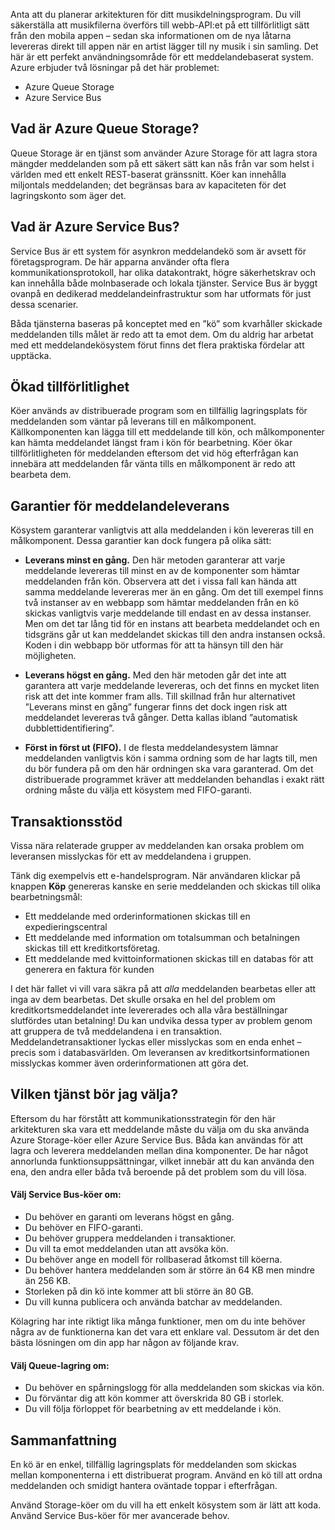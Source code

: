 Anta att du planerar arkitekturen för ditt musikdelningsprogram. Du vill säkerställa att musikfilerna överförs till webb-API:et på ett tillförlitligt sätt från den mobila appen – sedan ska informationen om de nya låtarna levereras direkt till appen när en artist lägger till ny musik i sin samling. Det här är ett perfekt användningsområde för ett meddelandebaserat system. Azure erbjuder två lösningar på det här problemet:

- Azure Queue Storage
- Azure Service Bus

## <a name="what-is-azure-queue-storage"></a>Vad är Azure Queue Storage?
Queue Storage är en tjänst som använder Azure Storage för att lagra stora mängder meddelanden som på ett säkert sätt kan nås från var som helst i världen med ett enkelt REST-baserat gränssnitt. Köer kan innehålla miljontals meddelanden; det begränsas bara av kapaciteten för det lagringskonto som äger det.

## <a name="what-is-azure-service-bus"></a>Vad är Azure Service Bus?
Service Bus är ett system för asynkron meddelandekö som är avsett för företagsprogram. De här apparna använder ofta flera kommunikationsprotokoll, har olika datakontrakt, högre säkerhetskrav och kan innehålla både molnbaserade och lokala tjänster. Service Bus är byggt ovanpå en dedikerad meddelandeinfrastruktur som har utformats för just dessa scenarier.

Båda tjänsterna baseras på konceptet med en ”kö” som kvarhåller skickade meddelanden tills målet är redo att ta emot dem. Om du aldrig har arbetat med ett meddelandekösystem förut finns det flera praktiska fördelar att upptäcka.

## <a name="increased-reliability"></a>Ökad tillförlitlighet
Köer används av distribuerade program som en tillfällig lagringsplats för meddelanden som väntar på leverans till en målkomponent. Källkomponenten kan lägga till ett meddelande till kön, och målkomponenter kan hämta meddelandet längst fram i kön för bearbetning. Köer ökar tillförlitligheten för meddelanden eftersom det vid hög efterfrågan kan innebära att meddelanden får vänta tills en målkomponent är redo att bearbeta dem.

## <a name="message-delivery-guarantees"></a>Garantier för meddelandeleverans
Kösystem garanterar vanligtvis att alla meddelanden i kön levereras till en målkomponent. Dessa garantier kan dock fungera på olika sätt:

- **Leverans minst en gång.** Den här metoden garanterar att varje meddelande levereras till minst en av de komponenter som hämtar meddelanden från kön. Observera att det i vissa fall kan hända att samma meddelande levereras mer än en gång. Om det till exempel finns två instanser av en webbapp som hämtar meddelanden från en kö skickas vanligtvis varje meddelande till endast en av dessa instanser. Men om det tar lång tid för en instans att bearbeta meddelandet och en tidsgräns går ut kan meddelandet skickas till den andra instansen också. Koden i din webbapp bör utformas för att ta hänsyn till den här möjligheten.

- **Leverans högst en gång.** Med den här metoden går det inte att garantera att varje meddelande levereras, och det finns en mycket liten risk att det inte kommer fram alls. Till skillnad från hur alternativet ”Leverans minst en gång” fungerar finns det dock ingen risk att meddelandet levereras två gånger. Detta kallas ibland ”automatisk dubblettidentifiering”.

- **Först in först ut (FIFO).** I de flesta meddelandesystem lämnar meddelanden vanligtvis kön i samma ordning som de har lagts till, men du bör fundera på om den här ordningen ska vara garanterad. Om det distribuerade programmet kräver att meddelanden behandlas i exakt rätt ordning måste du välja ett kösystem med FIFO-garanti.

## <a name="transactional-support"></a>Transaktionsstöd
Vissa nära relaterade grupper av meddelanden kan orsaka problem om leveransen misslyckas för ett av meddelandena i gruppen.

Tänk dig exempelvis ett e-handelsprogram. När användaren klickar på knappen **Köp** genereras kanske en serie meddelanden och skickas till olika bearbetningsmål:

- Ett meddelande med orderinformationen skickas till en expedieringscentral
- Ett meddelande med information om totalsumman och betalningen skickas till ett kreditkortsföretag. 
- Ett meddelande med kvittoinformationen skickas till en databas för att generera en faktura för kunden

I det här fallet vi vill vara säkra på att _alla_ meddelanden bearbetas eller att inga av dem bearbetas. Det skulle orsaka en hel del problem om kreditkortsmeddelandet inte levererades och alla våra beställningar slutfördes utan betalning! Du kan undvika dessa typer av problem genom att gruppera de två meddelandena i en transaktion. Meddelandetransaktioner lyckas eller misslyckas som en enda enhet – precis som i databasvärlden. Om leveransen av kreditkortsinformationen misslyckas kommer även orderinformationen att göra det.

## <a name="which-service-should-i-choose"></a>Vilken tjänst bör jag välja?
Eftersom du har förstått att kommunikationsstrategin för den här arkitekturen ska vara ett meddelande måste du välja om du ska använda Azure Storage-köer eller Azure Service Bus. Båda kan användas för att lagra och leverera meddelanden mellan dina komponenter. De har något annorlunda funktionsuppsättningar, vilket innebär att du kan använda den ena, den andra eller båda två beroende på det problem som du vill lösa.

#### <a name="choose-service-bus-queues-if"></a>Välj Service Bus-köer om:
- Du behöver en garanti om leverans högst en gång.
- Du behöver en FIFO-garanti.
- Du behöver gruppera meddelanden i transaktioner.
- Du vill ta emot meddelanden utan att avsöka kön.
- Du behöver ange en modell för rollbaserad åtkomst till köerna.
- Du behöver hantera meddelanden som är större än 64 KB men mindre än 256 KB.
- Storleken på din kö inte kommer att bli större än 80 GB.
- Du vill kunna publicera och använda batchar av meddelanden.

Kölagring har inte riktigt lika många funktioner, men om du inte behöver några av de funktionerna kan det vara ett enklare val. Dessutom är det den bästa lösningen om din app har någon av följande krav.

#### <a name="choose-queue-storage-if"></a>Välj Queue-lagring om:
- Du behöver en spårningslogg för alla meddelanden som skickas via kön.
- Du förväntar dig att kön kommer att överskrida 80 GB i storlek.
- Du vill följa förloppet för bearbetning av ett meddelande i kön.

## <a name="summary"></a>Sammanfattning

En kö är en enkel, tillfällig lagringsplats för meddelanden som skickas mellan komponenterna i ett distribuerat program. Använd en kö till att ordna meddelanden och smidigt hantera oväntade toppar i efterfrågan.

Använd Storage-köer om du vill ha ett enkelt kösystem som är lätt att koda. Använd Service Bus-köer för mer avancerade behov.
